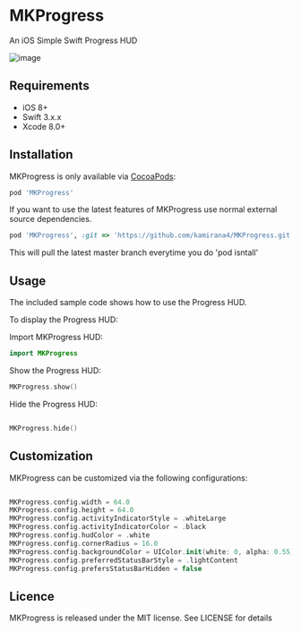 # MKProgress
An iOS Simple Swift Progress HUD 


![image](https://github.com/kamirana4/MKProgress/blob/master/_PNG/1.png)

## Requirements

- iOS 8+
- Swift 3.x.x
- Xcode 8.0+ 

## Installation

MKProgress is only available via [CocoaPods](http://cocoapods.org):

```ruby
pod 'MKProgress'
```
If you want to use the latest features of MKProgress use normal external source dependencies.

```ruby
pod 'MKProgress', :git => 'https://github.com/kamirana4/MKProgress.git'
```

This will pull the latest master branch everytime you do 'pod isntall'

## Usage

The included sample code shows how to use the Progress HUD. 

To display the Progress HUD:

Import MKProgress HUD:
```swift
import MKProgress
```

Show the Progress HUD:
```swift
MKProgress.show()
```

Hide the Progress HUD:
```swift

MKProgress.hide()
```

## Customization

MKProgress can be customized via the following configurations:

```swift

MKProgress.config.width = 64.0
MKProgress.config.height = 64.0
MKProgress.config.activityIndicatorStyle = .whiteLarge
MKProgress.config.activityIndicatorColor = .black
MKProgress.config.hudColor = .white
MKProgress.config.cornerRadius = 16.0
MKProgress.config.backgroundColor = UIColor.init(white: 0, alpha: 0.55)
MKProgress.config.preferredStatusBarStyle = .lightContent
MKProgress.config.prefersStatusBarHidden = false
```

## Licence

MKProgress is released under the MIT license. See LICENSE for details




